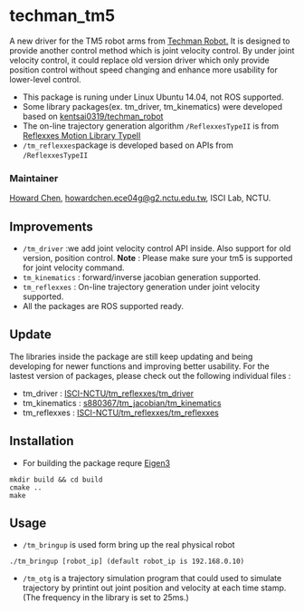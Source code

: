 # techman_tm5
A new driver for the TM5 robot arms from [Techman Robot.](http://tm-robot.com/) It is designed to provide another control method which is joint velocity control. By under joint velocity control, it could replace old version driver which only provide position control without speed changing and enhance more usability for lower-level control.
- This package is runing under Linux Ubuntu 14.04, not ROS supported.
- Some library packages(ex. tm_driver, tm_kinematics) were developed based on [kentsai0319/techman_robot](https://github.com/kentsai0319/techman_robot)
- The on-line trajectory generation algorithm ```/ReflexxesTypeII``` is from [Reflexxes Motion Library TypeII](http://www.reflexxes.ws/)
- ```/tm_reflexxes```package is developed based on APIs from ```/ReflexxesTypeII```

### Maintainer
[Howard Chen](https://github.com/s880367), <howardchen.ece04g@g2.nctu.edu.tw>, ISCI Lab, NCTU.


## Improvements
- ```/tm_driver``` :we add joint velocity control API inside. Also support for old version, position control.
**Note** : Please make sure your tm5 is supported for joint velocity command.
- ```tm_kinematics``` : forward/inverse jacobian generation supported.
- ```tm_reflexxes``` : On-line trajectory generation under joint velocity supported.
- All the packages are ROS supported ready.

## Update
The libraries inside the package are still keep updating and being developing for newer functions and improving better usability. For the lastest version of packages, please check out the following individual files : 
- tm_driver : [ISCI-NCTU/tm_reflexxes/tm_driver](https://github.com/ISCI-NCTU/tm_reflexxes)
- tm_kinematics : [s880367/tm_jacobian/tm_kinematics](https://github.com/s880367/tm_jacobian)
- tm_reflexxes : [ISCI-NCTU/tm_reflexxes/tm_reflexxes](https://github.com/ISCI-NCTU/tm_reflexxes)

## Installation
- For building the package requre [Eigen3](http://eigen.tuxfamily.org/index.php?title=Main_Page)
```
mkdir build && cd build
cmake ..
make
```
## Usage
- ```/tm_bringup``` is used form bring up the real physical robot
```
./tm_bringup [robot_ip] (default robot_ip is 192.168.0.10)
```
- ```/tm_otg``` is a trajectory simulation program that could used to simulate trajectory by printint out joint position and velocity at each time stamp. (The frequency in the library is set to 25ms.)

